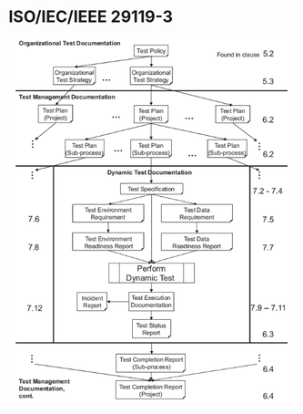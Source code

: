 # ISO/IEC/IEEE 29119-3

![&#x6D4B;&#x8BD5;&#x6587;&#x6863;&#x4E4B;&#x95F4;&#x7684;&#x5C42;&#x6B21;&#x5173;&#x7CFB;](../../../../.gitbook/assets/image%20%28100%29.png)

